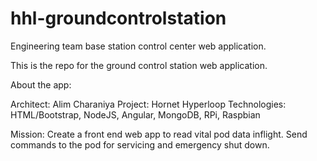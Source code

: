 # hhl-groundcontrolstation
Engineering team base station control center web application. 

This is the repo for the ground control station web application. 

About the app:

Architect: Alim Charaniya
Project: Hornet Hyperloop
Technologies: HTML/Bootstrap, NodeJS, Angular, MongoDB, RPi, Raspbian 

Mission: Create a front end web app to read vital pod data inflight. Send commands to the pod for servicing and emergency shut down.
